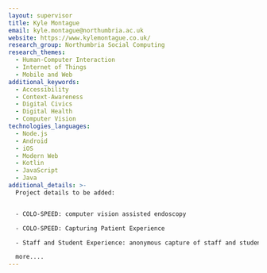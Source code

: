 ```yaml
---
layout: supervisor
title: Kyle Montague
email: kyle.montague@northumbria.ac.uk
website: https://www.kylemontague.co.uk/
research_group: Northumbria Social Computing
research_themes:
  - Human-Computer Interaction
  - Internet of Things
  - Mobile and Web
additional_keywords:
  - Accessibility
  - Context-Awareness
  - Digital Civics
  - Digital Health
  - Computer Vision
technologies_languages:
  - Node.js
  - Android
  - iOS
  - Modern Web
  - Kotlin
  - JavaScript
  - Java
additional_details: >-
  Project details to be added:


  - COLO-SPEED: computer vision assisted endoscopy

  - COLO-SPEED: Capturing Patient Experience 

  - Staff and Student Experience: anonymous capture of staff and student experience.

  more....
---
```


